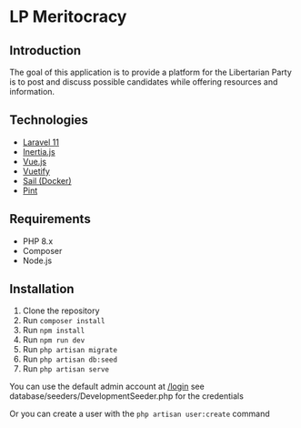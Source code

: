 # LP Meritocracy

## Introduction
The goal of this application is to provide a platform for the Libertarian Party is to post and discuss possible candidates while offering resources and information.

## Technologies
- [Laravel 11](https://laravel.com/docs/11.x)
- [Inertia.js](https://inertiajs.com/)
- [Vue.js](https://vuejs.org/)
- [Vuetify](https://vuetifyjs.com/)
- [Sail (Docker)](https://laravel.com/docs/11.x/sail)
- [Pint](https://laravel.com/docs/11.x/pint)

## Requirements
- PHP 8.x
- Composer
- Node.js

## Installation
1. Clone the repository
2. Run `composer install`
3. Run `npm install`
4. Run `npm run dev`
5. Run `php artisan migrate`
6. Run `php artisan db:seed`
7. Run `php artisan serve`

You can use the default admin account at [/login](localhost:8000/login)
 see database/seeders/DevelopmentSeeder.php for the credentials

Or you can create a user with the `php artisan user:create` command
